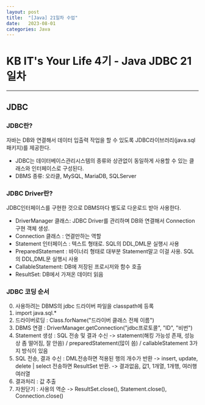 ```yaml
---
layout: post
title:  "[Java] 21일차 수업"
date:   2023-08-01
categories: Java
---
```

# KB IT's Your Life 4기 - Java JDBC 21일차

--- 

## JDBC

### JDBC란?

자바는 DB와 연결해서 데이터 입출력 작업을 할 수 있도록 JDBC라이브러리(java.sql 패키지)를 제공한다.

- JDBC는 데이터베이스관리시스템의 종류와 상관없이 동일하게 사용할 수 있는 클래스와 인터페이스로 구성된다.
- DBMS 종류: 오라클, MySQL, MariaDB, SQLServer

### JDBC Driver란?

JDBC인터페이스를 구현한 것으로 DBMS마다 별도로 다운로드 받아 사용한다.

- DriverManager 클래스: JDBC Driver를 관리하며 DB와 연결해서 Connection 구현 객체 생성. 
- Connection 클래스 : 연결만하는 역할
- Statement 인터페이스 : 텍스트 형태로. SQL의 DDL,DML문 실행시 사용
- PreparedStatement : 바이너리 형태로 대부분 Statement말고 이걸 사용. SQL의 DDL,DML문 실행시 사용
- CallableStatement: DB에 저장된 프로시저와 함수 호출
- ResultSet: DB에서 가져온 데이터 읽음

### JDBC 코딩 순서

0. 사용하려는 DBMS의 jdbc 드라이버 파일을 classpath에 등록
1. import java.sql.*
2. 드라이버로딩 : Class.forName("드라이버 클래스 전체 이름")
3. DBMS 연결 : DriverManager.getConnection("jdbc프로토콜", "ID", "비번")
4. Statement 생성 : SQL 전송 및 결과 수신 -> statement(해킹 가능성 존재, 성능상 좀 떨어짐, 잘 안씀) / preparedStatement(많이 씀) /  callableStatement 3가지 방식이 있음
5. SQL 전송, 결과 수신 : DML전송하면 적용된 행의 개수가 반환 -> insert, update, delete | select 전송하면 ResultSet 반환. -> 결과없음, 값1, 1개열, 1개행, 여러행 여러열
6. 결과처리 : 값 추출
7. 자원닫기 : 사용의 역순 -> ResultSet.close(), Statement.close(), Connection.close()



